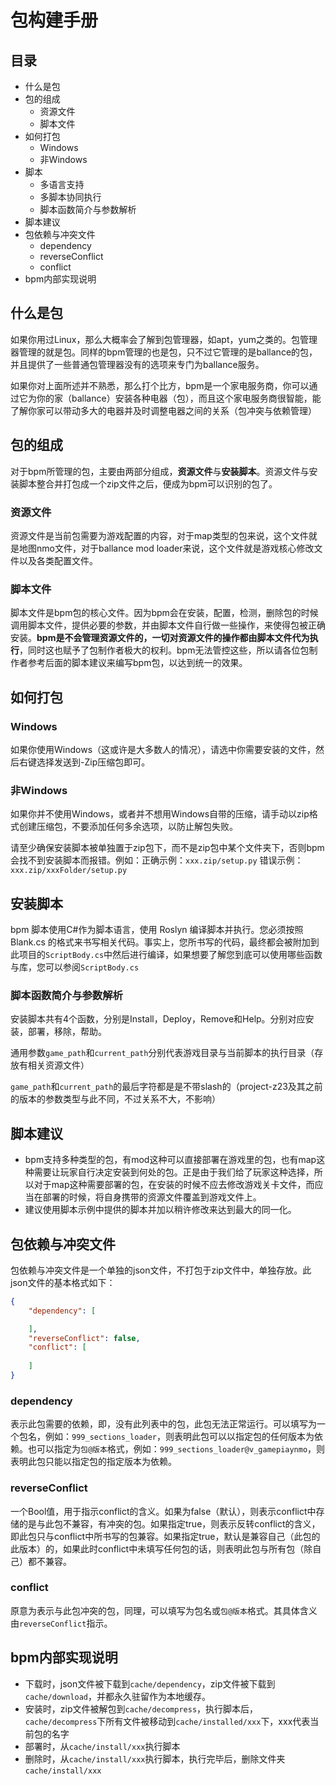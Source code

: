 # 包构建手册

## 目录

* 什么是包
* 包的组成
  - 资源文件
  - 脚本文件
* 如何打包
  - Windows
  - 非Windows
* 脚本
  - 多语言支持
  - 多脚本协同执行
  - 脚本函数简介与参数解析
* 脚本建议
* 包依赖与冲突文件
  - dependency
  - reverseConflict
  - conflict
* bpm内部实现说明

## 什么是包

如果你用过Linux，那么大概率会了解到包管理器，如apt，yum之类的。包管理器管理的就是包。同样的bpm管理的也是包，只不过它管理的是ballance的包，并且提供了一些普通包管理器没有的选项来专门为ballance服务。

如果你对上面所述并不熟悉，那么打个比方，bpm是一个家电服务商，你可以通过它为你的家（ballance）安装各种电器（包），而且这个家电服务商很智能，能了解你家可以带动多大的电器并及时调整电器之间的关系（包冲突与依赖管理）

## 包的组成

对于bpm所管理的包，主要由两部分组成，**资源文件**与**安装脚本**。资源文件与安装脚本整合并打包成一个zip文件之后，便成为bpm可以识别的包了。

### 资源文件

资源文件是当前包需要为游戏配置的内容，对于map类型的包来说，这个文件就是地图nmo文件，对于ballance mod loader来说，这个文件就是游戏核心修改文件以及各类配置文件。

### 脚本文件

脚本文件是bpm包的核心文件。因为bpm会在安装，配置，检测，删除包的时候调用脚本文件，提供必要的参数，并由脚本文件自行做一些操作，来使得包被正确安装。**bpm是不会管理资源文件的，一切对资源文件的操作都由脚本文件代为执行**，同时这也赋予了包制作者极大的权利。bpm无法管控这些，所以请各位包制作者参考后面的脚本建议来编写bpm包，以达到统一的效果。

## 如何打包

### Windows

如果你使用Windows（这或许是大多数人的情况），请选中你需要安装的文件，然后右键选择发送到-Zip压缩包即可。

### 非Windows

如果你并不使用Windows，或者并不想用Windows自带的压缩，请手动以zip格式创建压缩包，不要添加任何多余选项，以防止解包失败。

请至少确保安装脚本被单独置于zip包下，而不是zip包中某个文件夹下，否则bpm会找不到安装脚本而报错。例如：正确示例：`xxx.zip/setup.py` 错误示例：`xxx.zip/xxxFolder/setup.py`

## 安装脚本

bpm 脚本使用C\#作为脚本语言，使用 Roslyn 编译脚本并执行。您必须按照 Blank.cs 的格式来书写相关代码。事实上，您所书写的代码，最终都会被附加到此项目的`ScriptBody.cs`中然后进行编译，如果想要了解您到底可以使用哪些函数与库，您可以参阅`ScriptBody.cs`

### 脚本函数简介与参数解析

安装脚本共有4个函数，分别是Install，Deploy，Remove和Help。分别对应安装，部署，移除，帮助。

通用参数`game_path`和`current_path`分别代表游戏目录与当前脚本的执行目录（存放有相关资源文件）

`game_path`和`current_path`的最后字符都是是不带slash的（project-z23及其之前的版本的参数类型与此不同，不过关系不大，不影响）

## 脚本建议

* bpm支持多种类型的包，有mod这种可以直接部署在游戏里的包，也有map这种需要让玩家自行决定安装到何处的包。正是由于我们给了玩家这种选择，所以对于map这种需要部署的包，在安装的时候不应去修改游戏关卡文件，而应当在部署的时候，将自身携带的资源文件覆盖到游戏文件上。
* 建议使用脚本示例中提供的脚本并加以稍许修改来达到最大的同一化。

## 包依赖与冲突文件

包依赖与冲突文件是一个单独的json文件，不打包于zip文件中，单独存放。此json文件的基本格式如下：

```json
{
    "dependency": [

    ],
    "reverseConflict": false,
    "conflict": [
        
    ]
}
```

### dependency

表示此包需要的依赖，即，没有此列表中的包，此包无法正常运行。可以填写为一个包名，例如：`999_sections_loader`，则表明此包可以以指定包的任何版本为依赖。也可以指定为`包@版本`格式，例如：`999_sections_loader@v_gamepiaynmo`，则表明此包只能以指定包的指定版本为依赖。

### reverseConflict

一个Bool值，用于指示conflict的含义。如果为false（默认），则表示conflict中存储的是与此包不兼容，有冲突的包。如果指定true，则表示反转conflict的含义，即此包只与conflict中所书写的包兼容。如果指定true，默认是兼容自己（此包的此版本）的，如果此时conflict中未填写任何包的话，则表明此包与所有包（除自己）都不兼容。

### conflict

原意为表示与此包冲突的包，同理，可以填写为包名或`包@版本`格式。其具体含义由`reverseConflict`指示。

## bpm内部实现说明

* 下载时，json文件被下载到`cache/dependency`，zip文件被下载到`cache/download`，并都永久驻留作为本地缓存。
* 安装时，zip文件被解包到`cache/decompress`，执行脚本后，`cache/decompress`下所有文件被移动到`cache/installed/xxx`下，xxx代表当前包的名字
* 部署时，从`cache/install/xxx`执行脚本
* 删除时，从`cache/install/xxx`执行脚本，执行完毕后，删除文件夹`cache/install/xxx`
